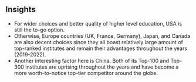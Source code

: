 ## Insights
* For wider choices and better quality of higher level education, USA is still the to-go option.
* Otherwise, Europe countries (UK, France, Germany), Japan, and Canada are also decent choices since they all boast relatively large amount of top-ranked institutes and remain their advantages throughout the years (2019-2022).
* Another interesting factor here is China. Both of its Top-100 and Top-300 institutes are uprising throughout the years and have become a more worth-to-notice top-tier competitor around the globe.
